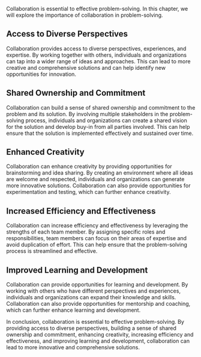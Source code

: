 
Collaboration is essential to effective problem-solving. In this chapter, we will explore the importance of collaboration in problem-solving.

Access to Diverse Perspectives
------------------------------

Collaboration provides access to diverse perspectives, experiences, and expertise. By working together with others, individuals and organizations can tap into a wider range of ideas and approaches. This can lead to more creative and comprehensive solutions and can help identify new opportunities for innovation.

Shared Ownership and Commitment
-------------------------------

Collaboration can build a sense of shared ownership and commitment to the problem and its solution. By involving multiple stakeholders in the problem-solving process, individuals and organizations can create a shared vision for the solution and develop buy-in from all parties involved. This can help ensure that the solution is implemented effectively and sustained over time.

Enhanced Creativity
-------------------

Collaboration can enhance creativity by providing opportunities for brainstorming and idea sharing. By creating an environment where all ideas are welcome and respected, individuals and organizations can generate more innovative solutions. Collaboration can also provide opportunities for experimentation and testing, which can further enhance creativity.

Increased Efficiency and Effectiveness
--------------------------------------

Collaboration can increase efficiency and effectiveness by leveraging the strengths of each team member. By assigning specific roles and responsibilities, team members can focus on their areas of expertise and avoid duplication of effort. This can help ensure that the problem-solving process is streamlined and effective.

Improved Learning and Development
---------------------------------

Collaboration can provide opportunities for learning and development. By working with others who have different perspectives and experiences, individuals and organizations can expand their knowledge and skills. Collaboration can also provide opportunities for mentorship and coaching, which can further enhance learning and development.

In conclusion, collaboration is essential to effective problem-solving. By providing access to diverse perspectives, building a sense of shared ownership and commitment, enhancing creativity, increasing efficiency and effectiveness, and improving learning and development, collaboration can lead to more innovative and comprehensive solutions.

